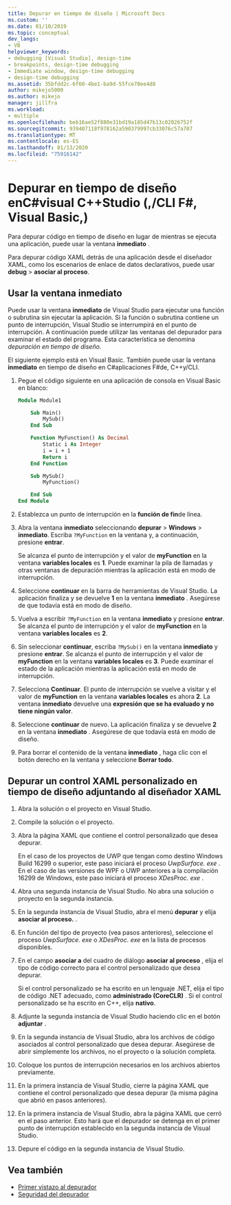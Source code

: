 ```yaml
---
title: Depurar en tiempo de diseño | Microsoft Docs
ms.custom: ''
ms.date: 01/10/2019
ms.topic: conceptual
dev_langs:
- VB
helpviewer_keywords:
- debugging [Visual Studio], design-time
- breakpoints, design-time debugging
- Immediate window, design-time debugging
- design-time debugging
ms.assetid: 35bfdd2c-6f60-4be1-ba9d-55fce70ee4d8
author: mikejo5000
ms.author: mikejo
manager: jillfra
ms.workload:
- multiple
ms.openlocfilehash: beb16ae52f880e31bd19a185d47b13c02026752f
ms.sourcegitcommit: 939407118f978162a590379997cb33076c57a707
ms.translationtype: MT
ms.contentlocale: es-ES
ms.lasthandoff: 01/13/2020
ms.locfileid: "75916142"
---
```

# <a name="debug-at-design-time-in-visual-studio-c-ccli-visual-basic-f"></a>Depurar en tiempo de diseño enC#visual C++Studio (,/CLI F#, Visual Basic,)

Para depurar código en tiempo de diseño en lugar de mientras se ejecuta una aplicación, puede usar la ventana **inmediato** .

Para depurar código XAML detrás de una aplicación desde el diseñador XAML, como los escenarios de enlace de datos declarativos, puede usar **debug** > **asociar al proceso**.

## <a name="use-the-immediate-window"></a>Usar la ventana inmediato

Puede usar la ventana **inmediato** de Visual Studio para ejecutar una función o subrutina sin ejecutar la aplicación. Si la función o subrutina contiene un punto de interrupción, Visual Studio se interrumpirá en el punto de interrupción. A continuación puede utilizar las ventanas del depurador para examinar el estado del programa. Esta característica se denomina *depuración en tiempo de diseño.*

El siguiente ejemplo está en Visual Basic. También puede usar la ventana **inmediato** en tiempo de diseño en C#aplicaciones F#de, C++y/CLI.

1. Pegue el código siguiente en una aplicación de consola en Visual Basic en blanco:

   ```vb
   Module Module1

       Sub Main()
           MySub()
       End Sub

       Function MyFunction() As Decimal
           Static i As Integer
           i = i + 1
           Return i
       End Function

       Sub MySub()
           MyFunction()

       End Sub
   End Module
   ```

1. Establezca un punto de interrupción en la **función de fin**de línea.

1. Abra la ventana **inmediato** seleccionando **depurar** > **Windows** > **inmediato**. Escriba `?MyFunction` en la ventana y, a continuación, presione **entrar**.

   Se alcanza el punto de interrupción y el valor de **myFunction** en la ventana **variables locales** es **1**. Puede examinar la pila de llamadas y otras ventanas de depuración mientras la aplicación está en modo de interrupción.

1. Seleccione **continuar** en la barra de herramientas de Visual Studio. La aplicación finaliza y se devuelve **1** en la ventana **inmediato** . Asegúrese de que todavía está en modo de diseño.

1. Vuelva a escribir `?MyFunction` en la ventana **inmediato** y presione **entrar**. Se alcanza el punto de interrupción y el valor de **myFunction** en la ventana **variables locales** es **2**.

1. Sin seleccionar **continuar**, escriba `?MySub()` en la ventana **inmediato** y presione **entrar**. Se alcanza el punto de interrupción y el valor de **myFunction** en la ventana **variables locales** es **3**. Puede examinar el estado de la aplicación mientras la aplicación está en modo de interrupción.

1. Selecciona **Continuar**. El punto de interrupción se vuelve a visitar y el valor de **myFunction** en la ventana **variables locales** es ahora **2**. La ventana **inmediato** devuelve una **expresión que se ha evaluado y no tiene ningún valor**.

1. Seleccione **continuar** de nuevo. La aplicación finaliza y se devuelve **2** en la ventana **inmediato** . Asegúrese de que todavía está en modo de diseño.

1. Para borrar el contenido de la ventana **inmediato** , haga clic con el botón derecho en la ventana y seleccione **Borrar todo**.

## <a name="debug-a-custom-xaml-control-at-design-time-by-attaching-to-xaml-designer"></a>Depurar un control XAML personalizado en tiempo de diseño adjuntando al diseñador XAML

1. Abra la solución o el proyecto en Visual Studio.

1. Compile la solución o el proyecto.

1. Abra la página XAML que contiene el control personalizado que desea depurar.

   En el caso de los proyectos de UWP que tengan como destino Windows Build 16299 o superior, este paso iniciará el proceso *UwpSurface. exe* . En el caso de las versiones de WPF o UWP anteriores a la compilación 16299 de Windows, este paso iniciará el proceso *XDesProc. exe* .

1. Abra una segunda instancia de Visual Studio. No abra una solución o proyecto en la segunda instancia.

1. En la segunda instancia de Visual Studio, abra el menú **depurar** y elija **asociar al proceso.** .

1. En función del tipo de proyecto (vea pasos anteriores), seleccione el proceso *UwpSurface. exe* o *XDesProc. exe* en la lista de procesos disponibles.

1. En el campo **asociar a** del cuadro de diálogo **asociar al proceso** , elija el tipo de código correcto para el control personalizado que desea depurar.

   Si el control personalizado se ha escrito en un lenguaje .NET, elija el tipo de código .NET adecuado, como **administrado (CoreCLR)** . Si el control personalizado se ha escrito en C++, elija **nativo**.

1. Adjunte la segunda instancia de Visual Studio haciendo clic en el botón **adjuntar** .

1. En la segunda instancia de Visual Studio, abra los archivos de código asociados al control personalizado que desea depurar. Asegúrese de abrir simplemente los archivos, no el proyecto o la solución completa.

1. Coloque los puntos de interrupción necesarios en los archivos abiertos previamente.

1. En la primera instancia de Visual Studio, cierre la página XAML que contiene el control personalizado que desea depurar (la misma página que abrió en pasos anteriores).

1. En la primera instancia de Visual Studio, abra la página XAML que cerró en el paso anterior. Esto hará que el depurador se detenga en el primer punto de interrupción establecido en la segunda instancia de Visual Studio.

1. Depure el código en la segunda instancia de Visual Studio.

## <a name="see-also"></a>Vea también
- [Primer vistazo al depurador](../debugger/debugger-feature-tour.md)
- [Seguridad del depurador](../debugger/debugger-security.md)
